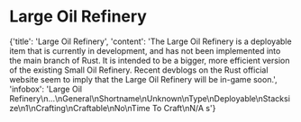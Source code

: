 
# Large Oil Refinery

{'title': 'Large Oil Refinery', 'content': 'The Large Oil Refinery is a deployable item that is currently in development, and has not been implemented into the main branch of Rust. It is intended to be a bigger, more efficient version of the existing Small Oil Refinery. Recent devblogs on the Rust official website seem to imply that the Large Oil Refinery will be in-game soon.', 'infobox': 'Large Oil Refinery\n...\nGeneral\nShortname\nUnknown\nType\nDeployable\nStacksize\n1\nCrafting\nCraftable\nNo\nTime To Craft\nN/A s'}
